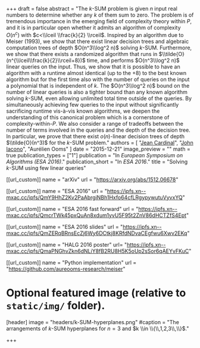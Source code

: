 +++
draft = false
abstract = "The $k$-SUM problem is given $n$ input real numbers to determine whether any $k$ of them sum to zero. The problem is of tremendous importance in the emerging field of complexity theory within $P$, and it is in particular open whether it admits an algorithm of complexity $O(n^c)$ with $c<\\lceil \\frac{k}{2} \\rceil$. Inspired by an algorithm due to Meiser (1993), we show that there exist linear decision trees and algebraic computation trees of depth $O(n^3\\log^2 n)$ solving $k$-SUM. Furthermore, we show that there exists a randomized algorithm that runs in $\\tilde{O}(n^{\\lceil\\frac{k}{2}\\rceil+8})$ time, and performs $O(n^3\\log^2 n)$ linear queries on the input. Thus, we show that it is possible to have an algorithm with a runtime almost identical (up to the $+8$) to the best known algorithm but for the first time also with the number of queries on the input a polynomial that is independent of $k$. The $O(n^3\\log^2 n)$ bound on the number of linear queries is also a tighter bound than any known algorithm solving $k$-SUM, even allowing unlimited total time outside of the queries.  By simultaneously achieving few queries to the input without significantly sacrificing runtime vis-à-vis known algorithms, we deepen the understanding of this canonical problem which is a cornerstone of complexity-within-$P$.  We also consider a range of tradeoffs between the number of terms involved in the queries and the depth of the decision tree. In particular, we prove that there exist $o(n)$-linear decision trees of depth $\\tilde{O}(n^3)$ for the $k$-SUM problem."
authors = [
"[Jean Cardinal](http://homepages.ulb.ac.be/~jcardin)",
"[John Iacono](http://johniacono.com)",
"Aurélien Ooms"
]
date = "2015-12-21"
image_preview = ""
math = true
publication_types = ["1"]
publication = "In *European Symposium on Algorithms (ESA 2016)*."
publication_short = "In *ESA 2016*."
title = "Solving $k$-SUM using few linear queries"

[[url_custom]]
name = "arXiv"
url = "https://arxiv.org/abs/1512.06678"

[[url_custom]]
name = "ESA 2016"
url = "https://ipfs.xn--mxac.cc/ipfs/QmY9HhZ2Kv2PaAbrgiNBh1Hxfo64cfLRgypywutuVyvxYQ"

[[url_custom]]
name = "ESA 2016 fast forward"
url = "https://ipfs.xn--mxac.cc/ipfs/QmcrTWk45pxQuAn8xdum1yvU5F95t2ZnV86dHCTZfS4Ept"

[[url_custom]]
name = "ESA 2016 slides"
url = "https://ipfs.xn--mxac.cc/ipfs/QmZERqBRnsEcZj6Wy6DCtkj8KRfdNDvaCEgfwu6Xwv2EKq"

[[url_custom]]
name = "HALG 2016 poster"
url= "https://ipfs.xn--mxac.cc/ipfs/QmaPNGhvZkn6dNLiY8fB2RU8H5K5oUp2sSor6qAEYvFKuC"

[[url_custom]]
name = "Python implementation"
url = "https://github.com/aureooms-research/meiser"


# Optional featured image (relative to `static/img/` folder).
[header]
image = "headers/k-SUM-hyperplanes.png"
#caption = "The arrangements of $k$-SUM hyperplanes for $n=3$ and $k \\in \\{\\,1,2,3\\,\\}$."

+++

<!--More detail can easily be written here using *Markdown* and $\\rm \\LaTeX$ math code.-->
